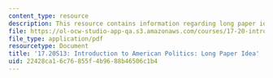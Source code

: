 ```yaml
---
content_type: resource
description: This resource contains information regarding long paper idea.
file: https://ol-ocw-studio-app-qa.s3.amazonaws.com/courses/17-20-introduction-to-american-politics-spring-2013/22428ca16c76855f4b9688b46506c1b4_MIT17_20S13_Idea_Long_Pr.pdf
file_type: application/pdf
resourcetype: Document
title: '17.20S13: Introduction to American Politics: Long Paper Idea'
uid: 22428ca1-6c76-855f-4b96-88b46506c1b4
---
```

